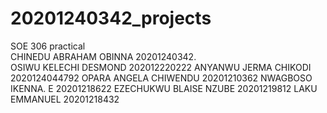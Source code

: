 # 20201240342_projects
SOE 306 practical   
CHINEDU ABRAHAM OBINNA 20201240342.  
OSIWU KELECHI DESMOND 202012220222
ANYANWU JERMA CHIKODI 2020124044792
OPARA ANGELA CHIWENDU 20201210362
NWAGBOSO IKENNA. E 20201218622
EZECHUKWU BLAISE NZUBE 20201219812
LAKU EMMANUEL          20201218432


